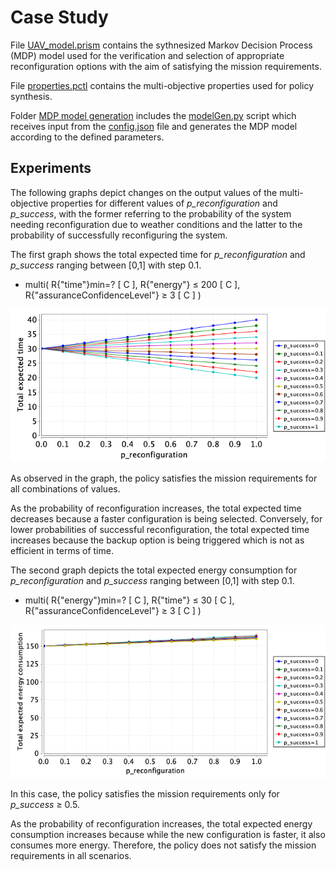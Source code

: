 # Case Study

File [UAV_model.prism](UAV_model.prism) contains the sythnesized Markov Decision Process (MDP) model used for the verification and selection of appropriate reconfiguration options with the aim of satisfying the mission requirements.

File [properties.pctl](properties.pctl) contains the multi-objective properties used for policy synthesis. 

Folder [MDP model generation](MDP%20model%20generation) includes the [modelGen.py](MDP%20model%20generation/modelGen.py) script which receives input from the [config.json](MDP%20model%20generation/config.json) file and generates the MDP model according to the defined parameters. 

## Experiments

The following graphs depict changes on the output values of the multi-objective properties for different values of *p_reconfiguration* and *p_success*, with the former referring to the probability of the system needing reconfiguration due to weather conditions and the latter to the probability of successfully reconfiguring the system.

The first graph shows the total expected time for *p_reconfiguration* and *p_success* ranging between [0,1] with step 0.1.

* multi( R{"time"}min=? [ C ], R{"energy"} $\leq$ 200 [ C ], R{"assuranceConfidenceLevel"} $\geq$ 3 [ C ] )

![](graphs/time.png)

As observed in the graph, the policy satisfies the mission requirements for all combinations of values.

As the probability of reconfiguration increases, the total expected time decreases because a faster configuration is being selected. Conversely, for lower probabilities of successful reconfiguration, the total expected time increases because the backup option is being triggered which is not as efficient in terms of time. 

The second graph depicts the total expected energy consumption for *p_reconfiguration* and *p_success* ranging between [0,1] with step 0.1.

* multi( R{"energy"}min=? [ C ], R{"time"} $\leq$ 30 [ C ], R{"assuranceConfidenceLevel"} $\geq$ 3 [ C ] )

![](graphs/energy.png)

In this case, the policy satisfies the mission requirements only for *p_success* $\geq$ 0.5.

As the probability of reconfiguration increases, the total expected energy consumption increases because while the new configuration is faster, it also consumes more energy. Therefore, the policy does not satisfy the mission requirements in all scenarios. 

